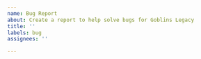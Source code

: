 ```yaml
---
name: Bug Report
about: Create a report to help solve bugs for Goblins Legacy
title: ''
labels: bug
assignees: ''

---
```



